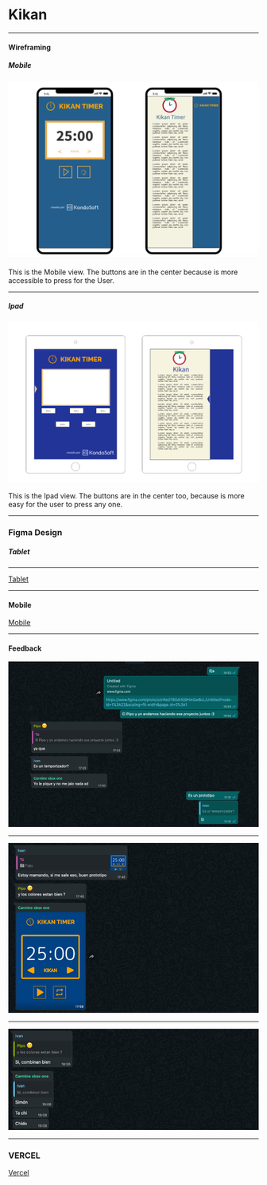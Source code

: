 # Kikan

---

#### Wireframing 


##### Mobile

![Kikan](img/Mobile.png)

This is the Mobile view.
The buttons are in the center because is more accessible to press for the User.

---

##### Ipad

![kikan](img/Ipad.png)

This is the Ipad view.
The buttons are in the center too, because is more easy for the user to press any one.

---

### Figma Design


##### Tablet 

--- 

[Tablet](https://www.figma.com/proto/cO5Ist0yAXXNP2AGkmJ3Q1/Kikan-Tablet?node-id=15%3A0&scaling=scale-down&page-id=0%3A1)

---

#### Mobile

[Mobile](https://www.figma.com/proto/oznReD7B0drSij9HmQwBcL/Kikan?node-id=1%3A22&scaling=scale-down&page-id=0%3A1)

---

#### Feedback



![figma](img/1.png)

---

![figma](img/2.png)

---

![figma](img/3.png)

---

### VERCEL 

[Vercel](https://kikan-8a94d37y6-pipos.vercel.app/)
